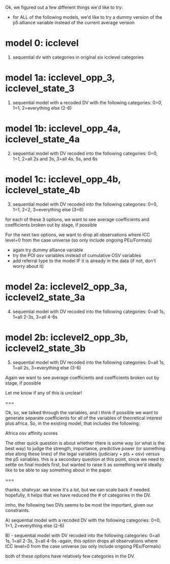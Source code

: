 Ok, we figured out a few different things we'd like to try:

* for ALL of the following models, we'd like to try a dummy version of the p5 alliance variable instead of the current average version

# model 0: icclevel
1. sequential dv with categories in original six icclevel categories

# model 1a: icclevel_opp_3, icclevel_state_3
1. sequential model with a recoded DV with the following categories: 0=0, 1=1, 2=everything else (2-6)

# model 1b: icclevel_opp_4a, icclevel_state_4a
2. sequential model with DV recoded into the following categories: 0=0, 1=1, 2=all 2s and 3s, 3=all 4s, 5s, and 6s

# model 1c: icclevel_opp_4b, icclevel_state_4b
3. sequential model with DV recoded into the following categories: 0=0, 1=1, 2=2, 3=everything else (3=6)

for each of these 3 options, we want to see average coefficients and coefficients broken out by stage, if possible


For the next two options, we want to drop all observations where ICC level=0 from the case universe (so only include ongoing PEs/Formals)    
* again try dummy alliance variable
* try the POI osv variables instead of cumulative OSV variables
* add referral type to the model IF it is already in the data (if not, don't worry about it)

# model 2a: icclevel2_opp_3a, icclevel2_state_3a
4. sequential model with DV recoded into the following categories: 0=all 1s, 1=all 2-3s, 3=all 4-6s

# model 2b: icclevel2_opp_3b, icclevel2_state_3b
5. sequential model with DV recoded into the following categories: 0=all 1s, 1=all 2s, 3=everything else (3-6)

Again we want to see average coefficients and coefficients broken out by stage, if possible


Let me know if any of this is unclear!

===

Ok,
so, we talked through the variables, and I think if possible we want to generate separate coefficients for all of the variables of theoretical interest plus africa.  So, in the existing model, that includes the following:

Africa
osv
affinity scores

The other quick question is about whether there is some way (or what is the best way) to judge the strength, importance, predictive power (or something else along these lines) of the legal variables (judiciary + pts + osv) versus the p5 variables.  this is a secondary question at this point, since we need to settle on final models first, but wanted to raise it as something we'd ideally like to be able to say something about in the paper.

===

thanks, shahryar. we know it's a lot, but we can scale back if needed. hopefully, it helps that we have reduced the # of categories in the DV. 

imho, the following two DVs seems to be most the important, given our constraints. 

A) sequential model with a recoded DV with the following categories: 0=0, 1=1, 2=everything else (2-6)

B) - sequential model with DV recoded into the following categories: 0=all 1s, 1=all 2-3s, 3=all 4-6s
-again, this option drops all observations where ICC level=0 from the case universe (so only include ongoing PEs/Formals)    

both of these options have relatively few categories in the DV.